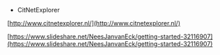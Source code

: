 * CitNetExplorer

[http://www.citnetexplorer.nl/](http://www.citnetexplorer.nl/)

[https://www.slideshare.net/NeesJanvanEck/getting-started-32116907](https://www.slideshare.net/NeesJanvanEck/getting-started-32116907)

